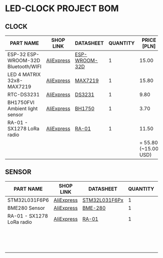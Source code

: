 # LED-CLOCK PROJECT BOM

## CLOCK
| PART NAME                          | SHOP LINK                                                                                        | DATASHEET | QUANTITY | PRICE [PLN] |
|------------------------------------|--------------------------------------------------------------------------------------------------|-----------|----------|-------------|
| ESP-32 ESP-WROOM-32D Bluetooth/WIFI | [AliExpress](https://aliexpress.com/item/33048658274.html)| [ESP-WROOM-32D](./docs/datasheet/esp32-wroom-32d_datasheet_en.pdf) | 1 | 15.00 |
| LED 4 MATRIX 32x8-MAX7219 | [AliExpress](https://aliexpress.com/item/4000138443792.html) | [MAX7219](./docs/datasheet/MAX7219.pdf) | 1 | 15.80 |
| RTC-DS3231 | [AliExpress](https://aliexpress.com/item/4000155557490.html) | [DS3231](./docs/datasheet/DS3231.pdf) | 1 | 9.80 |
| BH1750FVI Ambient light sensor | [AliExpress](https://aliexpress.com/item/1005002652352319.html) | [BH1750](./docs/datasheet/Z23.pdf) | 1 | 3.70 |
| RA-01 - SX1278 LoRa radio | [AliExpress](https://aliexpress.com/item/32809772660.html) | [RA-01](./docs/datasheet/SX1276_77_78_79.pdf) | 1 | 11.50 |
|  |  |  |  | = 55.80 (~15.00 USD) |

## SENSOR
| PART NAME                          | SHOP LINK                                                                                        | DATASHEET | QUANTITY | PRICE [PLN] |
|------------------------------------|--------------------------------------------------------------------------------------------------|-----------|----------|-------------|
| STM32L031F6P6 | [AliExpress](https://pl.aliexpress.com/item/1005002889155343.html) | [STM32L031F6Px](docs/datasheet/STM32L031F6.pdf) | 1 | 14.13 |
| BME280 Sensor | [AliExpress](https://aliexpress.com/item/1005002436807168.html)|[BME-280](./docs/datasheet/BME280.pdf) | 1 | 5.60 |
| RA-01 - SX1278 LoRa radio | [AliExpress](https://aliexpress.com/item/32809772660.html) | [RA-01](./docs/datasheet/SX1276_77_78_79.pdf) | 1 | 11.50 |
|  |  |  |  | = 31.23 (~8.00 USD)